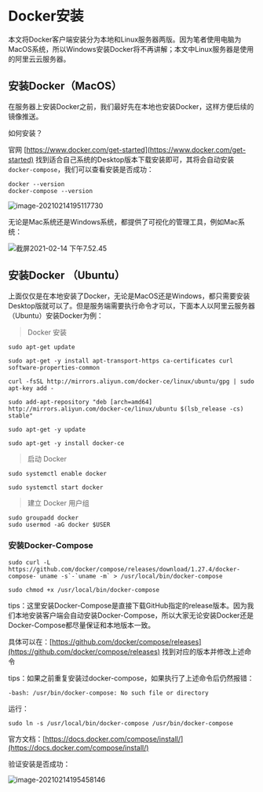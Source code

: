 # Docker安装

本文将Docker客户端安装分为本地和Linux服务器两版。因为笔者使用电脑为MacOS系统，所以Windows安装Docker将不再讲解；本文中Linux服务器是使用的阿里云云服务器。

## 安装Docker（MacOS）

在服务器上安装Docker之前，我们最好先在本地也安装Docker，这样方便后续的镜像推送。

如何安装？

官网 [https://www.docker.com/get-started](https://www.docker.com/get-started) 找到适合自己系统的Desktop版本下载安装即可，其将会自动安装`docker-compose`，我们可以查看安装是否成功：

```shell script
docker --version
docker-compose --version
```

![image-20210214195117730](http://tycoding.cn/imgs/20210214195117.png)

无论是Mac系统还是Windows系统，都提供了可视化的管理工具，例如Mac系统：

![截屏2021-02-14 下午7.52.45](http://tycoding.cn/imgs/20210214195249.png)

## 安装Docker （Ubuntu）

上面仅仅是在本地安装了Docker，无论是MacOS还是Windows，都只需要安装Desktop版就可以了。但是服务端需要执行命令才可以，下面本人以阿里云服务器（Ubuntu）安装Docker为例：

> Docker 安装

```shell script
sudo apt-get update

sudo apt-get -y install apt-transport-https ca-certificates curl software-properties-common

curl -fsSL http://mirrors.aliyun.com/docker-ce/linux/ubuntu/gpg | sudo apt-key add -

sudo add-apt-repository "deb [arch=amd64] http://mirrors.aliyun.com/docker-ce/linux/ubuntu $(lsb_release -cs) stable"

sudo apt-get -y update

sudo apt-get -y install docker-ce
```

> 启动 Docker 

```shell script
sudo systemctl enable docker

sudo systemctl start docker
```

> 建立 Docker 用户组

```shell script
sudo groupadd docker
sudo usermod -aG docker $USER
```

### 安装Docker-Compose

```shell script
sudo curl -L https://github.com/docker/compose/releases/download/1.27.4/docker-compose-`uname -s`-`uname -m` > /usr/local/bin/docker-compose

sudo chmod +x /usr/local/bin/docker-compose
```

tips：这里安装Docker-Compose是直接下载GitHub指定的release版本。因为我们本地安装客户端会自动安装Docker-Compose，所以大家无论安装Docker还是Docker-Compose都尽量保证和本地版本一致。

具体可以在：[https://github.com/docker/compose/releases](https://github.com/docker/compose/releases) 找到对应的版本并修改上述命令

tips：如果之前重复安装过docker-compose，如果执行了上述命令后仍然报错：

```shell
-bash: /usr/bin/docker-compose: No such file or directory
```

运行：

```shell
sudo ln -s /usr/local/bin/docker-compose /usr/bin/docker-compose
```

官方文档：[https://docs.docker.com/compose/install/](https://docs.docker.com/compose/install/)

验证安装是否成功：

![image-20210214195458146](http://tycoding.cn/imgs/20210214195458.png)
